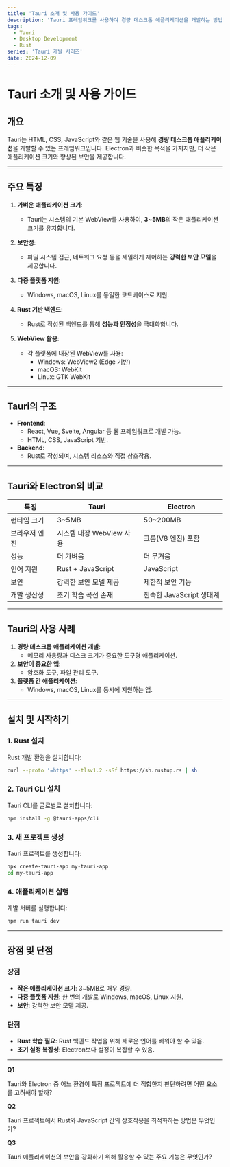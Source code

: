 ```yaml
---
title: 'Tauri 소개 및 사용 가이드'
description: 'Tauri 프레임워크를 사용하여 경량 데스크톱 애플리케이션을 개발하는 방법'
tags:
  - Tauri
  - Desktop Development
  - Rust
series: 'Tauri 개발 시리즈'
date: 2024-12-09
---
```


# Tauri 소개 및 사용 가이드

## 개요
Tauri는 HTML, CSS, JavaScript와 같은 웹 기술을 사용해 **경량 데스크톱 애플리케이션**을 개발할 수 있는 프레임워크입니다. Electron과 비슷한 목적을 가지지만, 더 작은 애플리케이션 크기와 향상된 보안을 제공합니다.

---

## 주요 특징

1. **가벼운 애플리케이션 크기**:
   - Tauri는 시스템의 기본 WebView를 사용하여, **3~5MB**의 작은 애플리케이션 크기를 유지합니다.

2. **보안성**:
   - 파일 시스템 접근, 네트워크 요청 등을 세밀하게 제어하는 **강력한 보안 모델**을 제공합니다.

3. **다중 플랫폼 지원**:
   - Windows, macOS, Linux를 동일한 코드베이스로 지원.

4. **Rust 기반 백엔드**:
   - Rust로 작성된 백엔드를 통해 **성능과 안정성**을 극대화합니다.

5. **WebView 활용**:
   - 각 플랫폼에 내장된 WebView를 사용:
     - Windows: WebView2 (Edge 기반)
     - macOS: WebKit
     - Linux: GTK WebKit

---

## Tauri의 구조

- **Frontend**:
  - React, Vue, Svelte, Angular 등 웹 프레임워크로 개발 가능.
  - HTML, CSS, JavaScript 기반.
- **Backend**:
  - Rust로 작성되며, 시스템 리소스와 직접 상호작용.

---

## Tauri와 Electron의 비교

| 특징               | Tauri                          | Electron                     |
|--------------------|--------------------------------|------------------------------|
| 런타임 크기         | 3~5MB                         | 50~200MB                     |
| 브라우저 엔진       | 시스템 내장 WebView 사용       | 크롬(V8 엔진) 포함           |
| 성능               | 더 가벼움                     | 더 무거움                   |
| 언어 지원          | Rust + JavaScript             | JavaScript                   |
| 보안               | 강력한 보안 모델 제공         | 제한적 보안 기능             |
| 개발 생산성        | 초기 학습 곡선 존재           | 친숙한 JavaScript 생태계     |

---

## Tauri의 사용 사례

1. **경량 데스크톱 애플리케이션 개발**:
   - 메모리 사용량과 디스크 크기가 중요한 도구형 애플리케이션.
2. **보안이 중요한 앱**:
   - 암호화 도구, 파일 관리 도구.
3. **플랫폼 간 애플리케이션**:
   - Windows, macOS, Linux를 동시에 지원하는 앱.

---

## 설치 및 시작하기

### 1. Rust 설치
Rust 개발 환경을 설치합니다:
```bash
curl --proto '=https' --tlsv1.2 -sSf https://sh.rustup.rs | sh
```

### 2. Tauri CLI 설치
Tauri CLI를 글로벌로 설치합니다:
```bash
npm install -g @tauri-apps/cli
```

### 3. 새 프로젝트 생성
Tauri 프로젝트를 생성합니다:
```bash
npx create-tauri-app my-tauri-app
cd my-tauri-app
```

### 4. 애플리케이션 실행
개발 서버를 실행합니다:
```bash
npm run tauri dev
```

---

## 장점 및 단점

### 장점
- **작은 애플리케이션 크기**: 3~5MB로 매우 경량.
- **다중 플랫폼 지원**: 한 번의 개발로 Windows, macOS, Linux 지원.
- **보안**: 강력한 보안 모델 제공.

### 단점
- **Rust 학습 필요**: Rust 백엔드 작업을 위해 새로운 언어를 배워야 할 수 있음.
- **초기 설정 복잡성**: Electron보다 설정이 복잡할 수 있음.

---

**Q1**

Tauri와 Electron 중 어느 환경이 특정 프로젝트에 더 적합한지 판단하려면 어떤 요소를 고려해야 할까?

**Q2**

Tauri 프로젝트에서 Rust와 JavaScript 간의 상호작용을 최적화하는 방법은 무엇인가?

**Q3**

Tauri 애플리케이션의 보안을 강화하기 위해 활용할 수 있는 주요 기능은 무엇인가?
